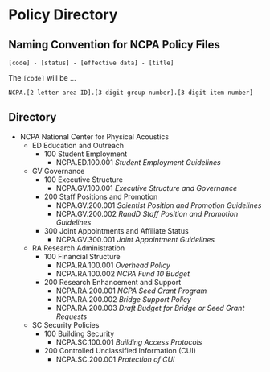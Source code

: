 # Policy Directory

## Naming Convention for NCPA Policy Files

`[code] - [status] - [effective data] - [title]`

The `[code]` will be ...

 `NCPA.[2 letter area ID].[3 digit group number].[3 digit item number]`

## Directory

- NCPA National Center for Physical Acoustics
  - ED Education and Outreach
    - 100 Student Employment
      - NCPA.ED.100.001 *Student Employment Guidelines*
  - GV Governance
    - 100 Executive Structure
      - NCPA.GV.100.001 *Executive Structure and Governance*
    - 200 Staff Positions and Promotion
      - NCPA.GV.200.001 *Scientist Position and Promotion Guidelines*
      - NCPA.GV.200.002 *RandD Staff Position and Promotion Guidelines*
    - 300 Joint Appointments and Affiliate Status
      - NCPA.GV.300.001 *Joint Appointment Guidelines*
  - RA Research Administration
    - 100 Financial Structure
      - NCPA.RA.100.001 *Overhead Policy*
      - NCPA.RA.100.002 *NCPA Fund 10 Budget*
    - 200 Research Enhancement and Support
      - NCPA.RA.200.001 *NCPA Seed Grant Program*
      - NCPA.RA.200.002 *Bridge Support Policy*
      - NCPA.RA.200.003 *Draft Budget for Bridge or Seed Grant Requests*
  - SC Security Policies
    - 100 Building Security
      - NCPA.SC.100.001 *Building Access Protocols*
    - 200 Controlled Unclassified Information (CUI)
      - NCPA.SC.200.001 *Protection of CUI*

<!-- ## Things That Need Work Next

- [ ] **NCPA.ED.100.001 needs immediate revision based on current pay structure and "temp employment" policies within HR.**
- [ ] Create NCPA.GV.300.002  *Affiliate Status Definition and Expectations*
  - My idea is that ... "affiliation" does not assume allocation of physical space within the building nor does it expect a share of indirect costs generated except in the case of funding support for NCPA scientist or staff through a re-grant process.
- [ ] Note in NCPA.GV.300.001 that "Joint Appointment" implies affiliate status but affiliate status does not imply a joint appointment.
- [ ] Currently we lack any written policy on
  - space allocation
  - executive committee membership/rotation
  - advisory board membership/rotation/duties -->